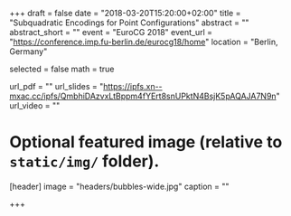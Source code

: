 +++
draft = false
date = "2018-03-20T15:20:00+02:00"
title = "Subquadratic Encodings for Point Configurations"
abstract = ""
abstract_short = ""
event = "EuroCG 2018"
event_url = "https://conference.imp.fu-berlin.de/eurocg18/home"
location = "Berlin, Germany"

selected = false
math = true

url_pdf = ""
url_slides = "https://ipfs.xn--mxac.cc/ipfs/QmbhiDAzvxLtBppm4fYErt8snUPktN4BsjK5pAQAJA7N9n"
url_video = ""

# Optional featured image (relative to `static/img/` folder).
[header]
image = "headers/bubbles-wide.jpg"
caption = ""

+++

<!--Embed your slides or video here using-->
<!--[shortcodes](https://gcushen.github.io/hugo-academic-demo/post/writing-markdown-latex/).-->
<!--Further details can easily be added using *Markdown* and $\rm \LaTeX$ math-->
<!--code. -->

